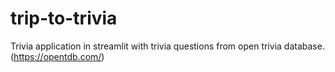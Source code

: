 # trip-to-trivia
Trivia application in streamlit with trivia questions from open trivia  database. (https://opentdb.com/) 
